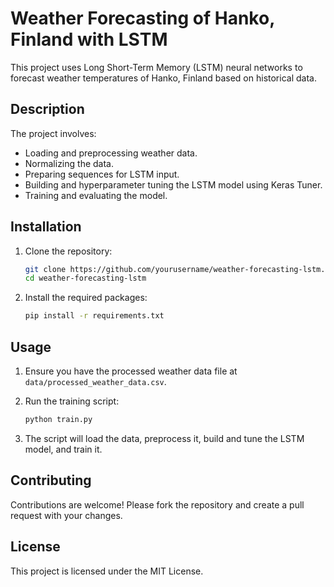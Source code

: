# Weather Forecasting of Hanko, Finland with LSTM

This project uses Long Short-Term Memory (LSTM) neural networks to forecast weather temperatures of Hanko, Finland based on historical data.

## Description

The project involves:
- Loading and preprocessing weather data.
- Normalizing the data.
- Preparing sequences for LSTM input.
- Building and hyperparameter tuning the LSTM model using Keras Tuner.
- Training and evaluating the model.

## Installation

1. Clone the repository:
    ```sh
    git clone https://github.com/yourusername/weather-forecasting-lstm.git
    cd weather-forecasting-lstm
    ```

2. Install the required packages:
    ```sh
    pip install -r requirements.txt
    ```

## Usage

1. Ensure you have the processed weather data file at `data/processed_weather_data.csv`.

2. Run the training script:
    ```sh
    python train.py
    ```

3. The script will load the data, preprocess it, build and tune the LSTM model, and train it.

## Contributing

Contributions are welcome! Please fork the repository and create a pull request with your changes.

## License

This project is licensed under the MIT License.
